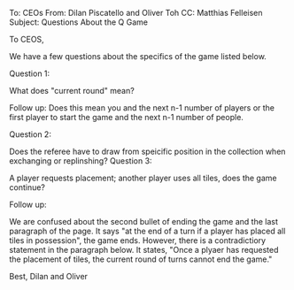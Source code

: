 To: CEOs
From: Dilan Piscatello and Oliver Toh
CC: Matthias Felleisen
Subject: Questions About the Q Game

To CEOS,

We have a few questions about the specifics of the game listed below.

Question 1:

What does "current round" mean?

Follow up:
Does this mean you and the next n-1 number of players or the first player to start the game and the next n-1 number of people.

Question 2:

Does the referee have to draw from speicific position in the collection when exchanging or replinshing?
Question 3:

A player requests placement; another player uses all tiles, does the game continue?

Follow up:

We are confused about the second bullet of ending the game and the last paragraph of the page.
It says "at the end of a turn if a player has placed all tiles in possession", the game ends. However, there is a contradictiory statement in the paragraph below. It states, "Once a plyaer has requested the placement of tiles, the current round of turns cannot end the game."

Best,
Dilan and Oliver
